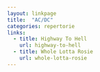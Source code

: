 ```yaml
---
layout: linkpage
title:  "AC/DC"
categories: repertorie
links:
  - title: Highway To Hell
    url: highway-to-hell
  - title: Whole Lotta Rosie
    url: whole-lotta-rosie
---
```

